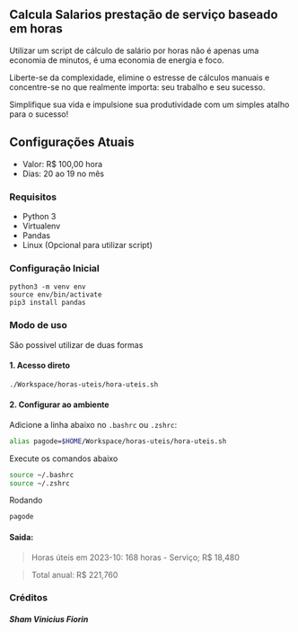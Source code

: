 ## Calcula Salarios prestação de serviço baseado em horas
Utilizar um script de cálculo de salário por horas não é apenas uma economia de minutos, é uma economia de energia e foco.   

Liberte-se da complexidade, elimine o estresse de cálculos manuais e concentre-se no que realmente importa: seu trabalho e seu sucesso.   

Simplifique sua vida e impulsione sua produtividade com um simples atalho para o sucesso!


## Configurações Atuais
- Valor: R$ 100,00 hora
- Dias: 20 ao 19 no mês

### Requisitos
- Python 3
- Virtualenv
- Pandas
- Linux (Opcional para utilizar script)

### Configuração Inicial
```
python3 -m venv env
source env/bin/activate
pip3 install pandas
```

### Modo de uso
São possivel utilizar de duas formas

#### 1. Acesso direto
```sh
./Workspace/horas-uteis/hora-uteis.sh
```

#### 2. Configurar ao ambiente
Adicione a linha abaixo no `.bashrc` ou `.zshrc`:
```sh
alias pagode=$HOME/Workspace/horas-uteis/hora-uteis.sh
```

Execute os comandos abaixo
```sh
source ~/.bashrc
source ~/.zshrc
```

Rodando
```sh
pagode
```

#### Saida:
> Horas úteis em 2023-10: 168 horas - Serviço; R$ 18,480 
 
> Total anual: R$ 221,760  


### Créditos
##### Sham Vinicius Fiorin